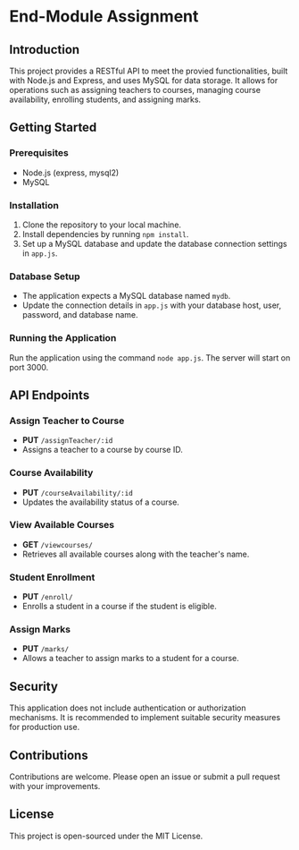 # End-Module Assignment

## Introduction
This project provides a RESTful API to meet the provied functionalities, built with Node.js and Express, and uses MySQL for data storage. It allows for operations such as assigning teachers to courses, managing course availability, enrolling students, and assigning marks.

## Getting Started

### Prerequisites
- Node.js (express, mysql2)
- MySQL

### Installation
1. Clone the repository to your local machine.
2. Install dependencies by running `npm install`.
3. Set up a MySQL database and update the database connection settings in `app.js`.

### Database Setup
- The application expects a MySQL database named `mydb`.
- Update the connection details in `app.js` with your database host, user, password, and database name.

### Running the Application
Run the application using the command `node app.js`. The server will start on port 3000.

## API Endpoints

### Assign Teacher to Course
- **PUT** `/assignTeacher/:id`
- Assigns a teacher to a course by course ID.

### Course Availability
- **PUT** `/courseAvailability/:id`
- Updates the availability status of a course.

### View Available Courses
- **GET** `/viewcourses/`
- Retrieves all available courses along with the teacher's name.

### Student Enrollment
- **PUT** `/enroll/`
- Enrolls a student in a course if the student is eligible.

### Assign Marks
- **PUT** `/marks/`
- Allows a teacher to assign marks to a student for a course.

## Security
This application does not include authentication or authorization mechanisms. It is recommended to implement suitable security measures for production use.

## Contributions
Contributions are welcome. Please open an issue or submit a pull request with your improvements.

## License
This project is open-sourced under the MIT License.

